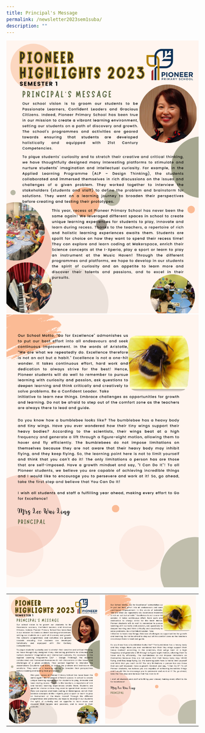 ```yaml
---
title: Principal's Message
permalink: /newsletter2023sem1suba/
description: ""
---
```

<img src="/images/Newsletter/newsletter_sem1_pg01.png">
<img src="/images/Newsletter/newsletter_sem1_pg02.png">


<table style="width: 100%;" border="0">
<tbody>
<tr>
<td style="text-align: center; width: 50%;">
	<img src="/images/Newsletter/newsletter_sem1_pg01.png"></td>
<td style="text-align: center; width: 50%;"><img src="/images/Newsletter/newsletter_sem1_pg02.png"></td></tr></tbody></table>